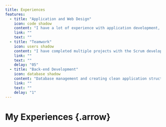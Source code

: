 ```yaml
---
title: Experiences
features:
  - title: "Application and Web Design"
    icon: code shadow
    content: "I have a lot of experience with application development, namely in Java. Recently I've been getting more and more experience with web development and I have extended my experience on Front-end design principles like Bootstrap."
    link: ""
    text: ""  
  - title: "Teamwork"
    icon: users shadow
    content: "I have completed multiple projects with the Scrum development method, this has given me quite some knowledge on project management methods. One of my personal learning goals is to have more knowledge and experience with Prince 2 and I am already working on reaching that goal."
    link: ""
    text: ""
    delay: "05"   
  - title: "Back-end Development"
    icon: database shadow
    content: "Database management and creating clean application structures are two things I've had a lot of practice with. For the last 3 projects I've helped with I have been working on creating and maintaining a logical database."
    link: ""
    text: ""
    delay: "1"     
---
```


# My Experiences {.arrow}
